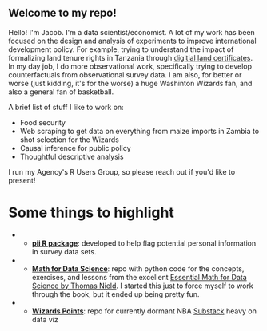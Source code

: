 ## Welcome to my repo!

Hello! I'm Jacob. I'm a data scientist/economist. A lot of my work has been focused on the design and analysis of experiments to improve international development policy. For example, trying to understand the impact of formalizing land tenure rights in Tanzania through [digitial land certificates](https://www.land-links.org/wp-content/uploads/2021/03/LTA-IE-Endline-Report-FINAL-2-18-21_508.pdf). In my day job, I do more observational work, specifically trying to develop counterfactuals from observational survey data. I am also, for better or worse (just kidding, it's for the worse) a huge Washinton Wizards fan, and also a general fan of basketball. 

A brief list of stuff I like to work on:

- Food security
- Web scraping to get data on everything from maize imports in Zambia to shot selection for the Wizards
- Causal inference for public policy
- Thoughtful descriptive analysis

I run my Agency's R Users Group, so please reach out if you'd like to present!


# Some things to highlight 

- - **[pii R package](https://github.com/jacobpstein/pii)**: developed to help flag potential personal information in survey data sets.
- - **[Math for Data Science](https://github.com/jacobpstein/math_for_ds)**: repo with python code for the concepts, exercises, and lessons from the excellent [Essential Math for Data Science by Thomas Nield](https://www.oreilly.com/library/view/essential-math-for/9781098102920/). I started this just to force myself to work through the book, but it ended up being pretty fun.
- - **[Wizards Points](https://github.com/jacobpstein/Wizards-Points)**: repo for currently dormant NBA [Substack](https://wizardspoints.substack.com) heavy on data viz
